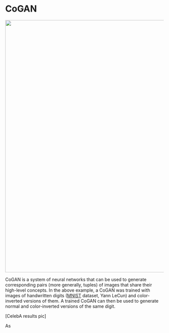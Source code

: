 # CoGAN

<p align="center"><img src="https://github.com/andrewliao11/CoGAN-tensorflow/raw/master/asset/illustration.png?raw=true" width="800"/></p>

CoGAN is a system of neural networks that can be used to generate corresponding pairs (more generally, tuples) of images that share their high-level concepts. In the above example, a CoGAN was trained with images of handwritten digits ([MNIST](http://yann.lecun.com/exdb/mnist/) dataset, Yann LeCun) and color-inverted versions of them. A trained CoGAN can then be used to generate normal and color-inverted versions of the same digit.

[CelebA results pic]

As
